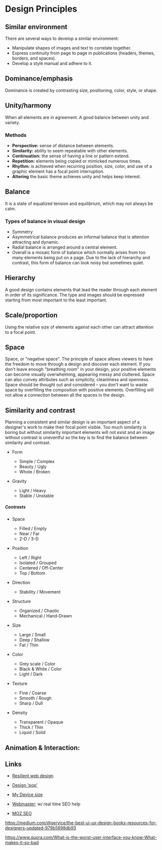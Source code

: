 
#  Design Principles


## Similar environment

There are several ways to develop a similar environment:

* Manipulate shapes of images and text to correlate together.
* Express continuity from page to page in publications (headers, themes, borders, and spaces).
* Develop a style manual and adhere to it.


## Dominance/emphasis

Dominance is created by contrasting size, positioning, color, style, or shape.


## Unity/harmony

When all elements are in agreement. A good balance between unity and variety.

### Methods

* **Perspective:** sense of distance between elements.
* **Similarity:** ability to seem repeatable with other elements.
* **Continuation:** the sense of having a line or pattern extend.
* **Repetition:** elements being copied or mimicked numerous times.
* **Rhythm:** is achieved when recurring position, size, color, and use of a graphic element has a focal point interruption.
* **Altering** the basic theme achieves unity and helps keep interest.


## Balance

It is a state of equalized tension and equilibrium, which may not always be calm.

### Types of balance in visual design

* Symmetry
* Asymmetrical balance produces an informal balance that is attention attracting and dynamic.
* Radial balance is arranged around a central element.
* Overall is a mosaic form of balance which normally arises from too many elements being put on a page. Due to the lack of hierarchy and contrast, this form of balance can look noisy but sometimes quiet.

## Hierarchy

A good design contains elements that lead the reader through each element in order of its significance. The type and images should be expressed starting from most important to the least important.

## Scale/proportion

Using the relative size of elements against each other can attract attention to a focal point.

## Space

Space, or "negative space". The principle of space allows viewers to have the freedom to move through a design and discover each element. If you don't leave enough "breathing room" in your design, your positive elements can become visually overwhelming, appearing messy and cluttered. Space can also convey attributes such as simplicity, cleanliness and openness. Space should be thought out and considered – you don't want to waste space by overfilling the composition with positive elements. Overfilling will not allow a connection between all the spaces in the design.


## Similarity and contrast

Planning a consistent and similar design is an important aspect of a designer's work to make their focal point visible. Too much similarity is boring but without similarity important elements will not exist and an image without contrast is uneventful so the key is to find the balance between similarity and contrast.

* Form
    * Simple / Complex
    * Beauty / Ugly
    * Whole / Broken

* Gravity
    * Light / Heavy
    * Stable / Unstable


##### Contrasts

* Space
    * Filled / Empty
    * Near / Far
    * 2-D / 3-D

* Position
    * Left / Right
    * Isolated / Grouped
    * Centered / Off-Center
    * Top / Bottom

* Direction
    * Stability / Movement

* Structure
    * Organized / Chaotic
    * Mechanical / Hand-Drawn

* Size
    * Large / Small
    * Deep / Shallow
    * Fat / Thin

* Color
    * Grey scale / Color
    * Black & White / Color
    * Light / Dark

* Texture
    * Fine / Coarse
    * Smooth / Rough
    * Sharp / Dull

* Density
    * Transparent / Opaque
    * Thick / Thin
    * Liquid / Solid

## Animation & Interaction: 




## Links

- [Resilient web design](https://resilientwebdesign.com/introduction)
- [Design 'pop'](https://medium.com/@erikdkennedy/7-rules-for-creating-gorgeous-ui-part-2-430de537ba96)
- [My Device size](https://www.mydevice.io)


- [Webmaster](https://www.google.com/webmasters); w/ real time SEO help

- [MOZ SEO](https://moz.com/link-explorer?utm_source=facebook&utm_medium=paid&utm_campaign=mp_links_18)


https://medium.com/@service/the-best-ui-ux-design-books-resources-for-designers-updated-979b5898db93

https://www.quora.com/What-is-the-worst-user-interface-you-know-What-makes-it-so-bad
